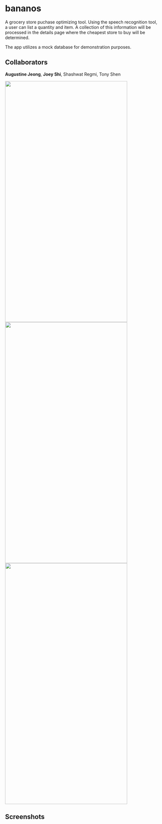 # bananos
A grocery store puchase optimizing tool. Using the speech recognition tool, a user can list a quantity and item. A collection of this information will be processed in the details page where the cheapest store to buy will be determined.

The app utilizes a mock database for demonstration purposes.


## Collaborators
**Augustine Jeong**, **Joey Shi**, Shashwat Regmi, Tony Shen

<div>
<img src="https://user-images.githubusercontent.com/14143525/71495113-0dcf7700-2801-11ea-9028-576a89464aa0.png" width="400" height="790">

<div>
<img src="https://user-images.githubusercontent.com/14143525/71495116-0f00a400-2801-11ea-8649-5006241778ae.png" width="400" height="790">

<div>
<img src="https://user-images.githubusercontent.com/14143525/71495117-1031d100-2801-11ea-937c-c2807e180583.png" width="400" height="790">

## Screenshots
